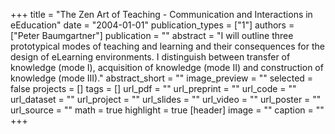 +++
title = "The Zen Art of Teaching - Communication and Interactions in eEducation"
date = "2004-01-01"
publication_types = ["1"]
authors = ["Peter Baumgartner"]
publication = ""
abstract = "I will outline three prototypical modes of teaching and learning and their consequences for the design of eLearning environments. I distinguish between transfer of knowledge (mode I), acquisition of knowledge (mode II) and construction of knowledge (mode III)."
abstract_short = ""
image_preview = ""
selected = false
projects = []
tags = []
url_pdf = ""
url_preprint = ""
url_code = ""
url_dataset = ""
url_project = ""
url_slides = ""
url_video = ""
url_poster = ""
url_source = ""
math = true
highlight = true
[header]
image = ""
caption = ""
+++
